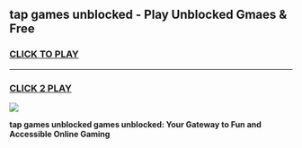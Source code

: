 
## tap games unblocked - Play Unblocked Gmaes & Free
<h3>
<a href="https://news.freeplayer.one?title=tap_games_unblocked&ref=16F">CLICK TO PLAY</a></h3>
<hr>

<h3>
<a href="https://news.freeplayer.one?title=tap_games_unblocked&ref=16F">CLICK 2 PLAY</a>
  
</h3>

<a href="https://news.freeplayer.one?title=tap_games_unblocked&ref=16F/"><img src="https://clearcache.store/games.png"></a>


**tap games unblocked games unblocked: Your Gateway to Fun and Accessible Online Gaming**
